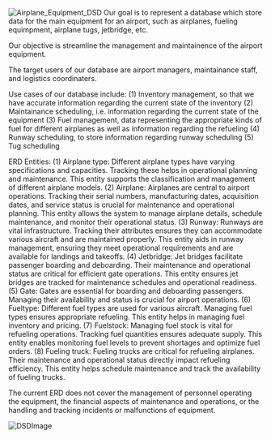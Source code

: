 ![Airplane_Equipment_DSD](https://github.com/ephmonster/miniProjectDatabase/assets/33190140/c29faafe-1aef-48d3-b853-d13f6e58d4c9)
Our goal is to represent a database which store data for the main equipment for an airport, such as airplanes, fueling equimpment, airplane tugs, jetbridge, etc.

Our objective is streamline the management and maintainence of the airport equipment.

The target users of our database are airport managers, maintainance staff, and logistics coordinaters.

Use cases of our database include: 
(1) Inventory management, so that we have accurate information regarding the current state of the inventory
(2) Maintainance scheduling, i.e. information regarding the current state of the equipment
(3) Fuel management, data representing the appropriate kinds of fuel for different airplanes as well as information regarding the refueling
(4) Runway scheduling, to store information regarding runway scheduling
(5) Tug scheduling

ERD Entities:
(1) Airplane type: Different airplane types have varying specifications and capacities. Tracking these helps in operational planning and maintenance. This entity supports the classification and management of different airplane models.
(2) Airplane: Airplanes are central to airport operations. Tracking their serial numbers, manufacturing dates, acquisition dates, and service status is crucial for maintenance and operational planning. This entity allows the system to manage airplane details, schedule maintenance, and monitor their operational status.
(3) Runway: Runways are vital infrastructure. Tracking their attributes ensures they can accommodate various aircraft and are maintained properly. This entity aids in runway management, ensuring they meet operational requirements and are available for landings and takeoffs.
(4) Jetbridge: Jet bridges facilitate passenger boarding and deboarding. Their maintenance and operational status are critical for efficient gate operations. This entity ensures jet bridges are tracked for maintenance schedules and operational readiness.
(5) Gate: Gates are essential for boarding and deboarding passengers. Managing their availability and status is crucial for airport operations. 
(6) Fueltype: Different fuel types are used for various aircraft. Managing fuel types ensures appropriate refueling. This entity helps in managing fuel inventory and pricing.
(7) Fuelstock: Managing fuel stock is vital for refueling operations. Tracking fuel quantities ensures adequate supply. This entity enables monitoring fuel levels to prevent shortages and optimize fuel orders.
(8) Fueling truck: Fueling trucks are critical for refueling airplanes. Their maintenance and operational status directly impact refueling efficiency. This entity helps schedule maintenance and track the availability of fueling trucks.

The current ERD does not cover the management of personnel operating the equipment, the financial aspects of maintenance and operations, or the handling and tracking incidents or malfunctions of equipment.


![DSDImage](https://github.com/ephmonster/miniProjectDatabase/assets/71876859/a612c6c7-3bce-4a00-92fb-aa7b711a1474)
